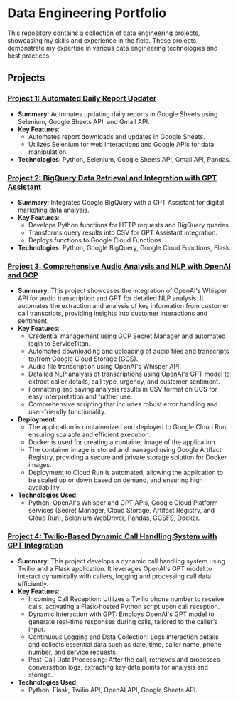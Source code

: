 # Data Engineering Portfolio

This repository contains a collection of data engineering projects, showcasing my skills and experience in the field. These projects demonstrate my expertise in various data engineering technologies and best practices.

## Projects

### [Project 1: Automated Daily Report Updater](https://github.com/jedsk/data-engineering-projects/blob/main/project1/project_1.ipynb)
- **Summary**: Automates updating daily reports in Google Sheets using Selenium, Google Sheets API, and Gmail API.
- **Key Features**:
  - Automates report downloads and updates in Google Sheets.
  - Utilizes Selenium for web interactions and Google APIs for data manipulation.
- **Technologies**: Python, Selenium, Google Sheets API, Gmail API, Pandas.

### [Project 2: BigQuery Data Retrieval and Integration with GPT Assistant](https://github.com/jedsk/data-engineering-projects/blob/main/project2/instructions.md)
- **Summary**: Integrates Google BigQuery with a GPT Assistant for digital marketing data analysis.
- **Key Features**:
  - Develops Python functions for HTTP requests and BigQuery queries.
  - Transforms query results into CSV for GPT Assistant integration.
  - Deploys functions to Google Cloud Functions.
- **Technologies**: Python, Google BigQuery, Google Cloud Functions, Flask.

### [Project 3: Comprehensive Audio Analysis and NLP with OpenAI and GCP](https://github.com/jedsk/data-engineering-projects/blob/main/project3/main.py)
- **Summary**: This project showcases the integration of OpenAI's Whisper API for audio transcription and GPT for detailed NLP analysis. It automates the extraction and analysis of key information from customer call transcripts, providing insights into customer interactions and sentiment.
- **Key Features**:
  - Credential management using GCP Secret Manager and automated login to ServiceTitan.
  - Automated downloading and uploading of audio files and transcripts to/from Google Cloud Storage (GCS).
  - Audio file transcription using OpenAI's Whisper API.
  - Detailed NLP analysis of transcriptions using OpenAI's GPT model to extract caller details, call type, urgency, and customer sentiment.
  - Formatting and saving analysis results in CSV format on GCS for easy interpretation and further use.
  - Comprehensive scripting that includes robust error handling and user-friendly functionality.
- **Deployment**:
  - The application is containerized and deployed to Google Cloud Run, ensuring scalable and efficient execution.
  - Docker is used for creating a container image of the application.
  - The container image is stored and managed using Google Artifact Registry, providing a secure and private storage solution for Docker images.
  - Deployment to Cloud Run is automated, allowing the application to be scaled up or down based on demand, and ensuring high availability.
- **Technologies Used**:
  - Python, OpenAI's Whisper and GPT APIs, Google Cloud Platform services (Secret Manager, Cloud Storage, Artifact Registry, and Cloud Run), Selenium WebDriver, Pandas, GCSFS, Docker.

### [Project 4: Twilio-Based Dynamic Call Handling System with GPT Integration](https://github.com/jedsk/data-engineering-projects/blob/main/project4/main.py)
- **Summary**: This project develops a dynamic call handling system using Twilio and a Flask application. It leverages OpenAI's GPT model to interact dynamically with callers, logging and processing call data efficiently.
- **Key Features**:
  - Incoming Call Reception: Utilizes a Twilio phone number to receive calls, activating a Flask-hosted Python script upon call reception.
  - Dynamic Interaction with GPT: Employs OpenAI's GPT model to generate real-time responses during calls, tailored to the caller’s input.
  - Continuous Logging and Data Collection: Logs interaction details and collects essential data such as date, time, caller name, phone number, and service requests.
  - Post-Call Data Processing: After the call, retrieves and processes conversation logs, extracting key data points for analysis and storage.
- **Technologies Used**:
  - Python, Flask, Twilio API, OpenAI API, Google Sheets API.
